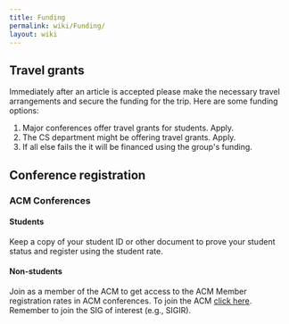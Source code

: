 ```yaml
---
title: Funding
permalink: wiki/Funding/
layout: wiki
---
```


Travel grants
-------------

Immediately after an article is accepted please make the necessary travel arrangements and secure the funding for the trip. Here are some funding options:

1. Major conferences offer travel grants for students. Apply.
2. The CS department might be offering travel grants. Apply.
3. If all else fails the it will be financed using the group's funding.

Conference registration
-----------------------

### ACM Conferences

#### Students

Keep a copy of your student ID or other document to prove your student status and register using the student rate.

#### Non-students

Join as a member of the ACM to get access to the ACM Member registration rates in ACM conferences. To join the ACM [click here](https://www.acm.org/membership/join). Remember to join the SIG of interest (e.g., SIGIR).
